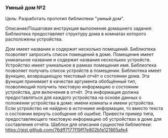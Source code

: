 ### Умный дом №2

Цель:
Разработать прототип библиотеки "умный дом".


Описание/Пошаговая инструкция выполнения домашнего задания:
Библиотека предоставляет структуру дома в комнатах которого расположены устройства.

Дом имеет название и содержит несколько помещений.
Библиотека позволяет запросить список помещений в доме.
Помещение имеет уникальное название и содержит названия нескольких устройств.
Устройство имеет уникальное в рамках помещения имя.
Библиотека позволяет получать список устройств в помещении.
Библиотека имеет функцию, возвращающую текстовый отчёт о состоянии дома.
Эта функция принимает в качестве аргумента обобщённый тип, позволяющий получить текстовую информацию
о состоянии устройства, для включения в отчёт. Эта информация должна предоставляться
для каждого устройства на основе данных о положении устройства в доме: имени комнаты и имени устройства.
Если устройство не найдено в источнике информации, то вместо текста о состоянии вернуть сообщение об ошибке.
Привести пример типа, предоставляющего текстовую информацию об устройствах в доме для составления отчёта.
Шаблон для описания сущностей библиотеки:
https://gist.github.com/76dff7177f19ff7e802b1e121865afe4